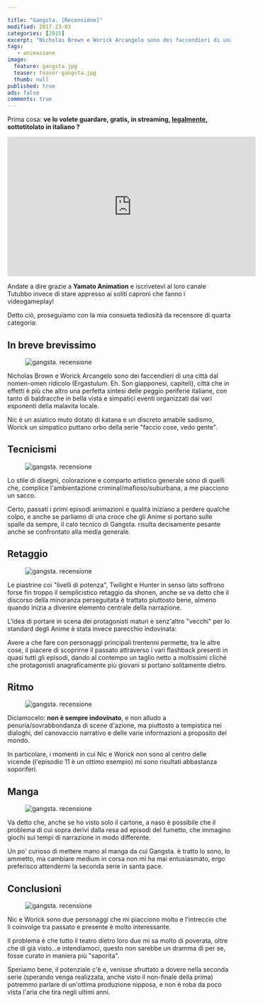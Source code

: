 ```yaml
---

title: "Gangsta. [Recensione]"
modified: 2017-23-03
categories: [2015]
excerpt: "Nicholas Brown e Worick Arcangelo sono dei faccendieri di una città dal nomen-omen ridicolo (Ergastulum. Eh. Son giapponesi, capiteli), città che in effetti è più che altro una perfetta sintesi delle peggio periferie italiane..."
tags: 
   - animazione
image: 
  feature: gangsta.jpg
  teaser: teaser-gangsta.jpg
  thumb: null
published: true
ads: false
comments: true
---
```


Prima cosa: **ve lo volete guardare, gratis, in streaming, <u>legalmente</u>, sottotitolato in italiano ?**

<iframe allowfullscreen="" frameborder="0" height="315" src="https://www.youtube.com/embed/videoseries?list=PL8jk9jEnr_73cC5xptCKXC7dLc9zIhvPC" width="560"></iframe>

Andate a dire grazie a **Yamato Animation** e iscrivetevi al loro canale Tutubbo invece di stare appresso ai soliti caproni che fanno i videogameplay!

Detto ciò, proseguiamo con la mia consueta tediosità da recensore di quarta categoria:

## In breve brevissimo

<figure>
<img src='https://1.bp.blogspot.com/-3YA1jQqmcyE/VgkbNTAudQI/AAAAAAAAMuI/AoLiZiferKM/s1600/nic.jpg' alt='gangsta. recensione'>
</figure>

Nicholas Brown e Worick Arcangelo sono dei faccendieri di una città dal nomen-omen ridicolo (Ergastulum. Eh. Son giapponesi, capiteli), città che in effetti è più che altro una perfetta sintesi delle peggio periferie italiane, con tanto di baldracche in bella vista e simpatici eventi organizzati dai vari esponenti della malavita locale.

Nic è un asiatico muto dotato di katana e un discreto amabile sadismo, Worick un simpatico puttano orbo della serie "faccio cose, vedo gente".

## Tecnicismi

<figure>
<img src='https://3.bp.blogspot.com/-hi8plsyTDfg/Vgkbb0yZYUI/AAAAAAAAMuQ/4X9vlBOFDek/s1600/Ab.png' alt='gangsta. recensione'>
</figure>

Lo stile di disegni, colorazione e comparto artistico generale sono di quelli che, complice l'ambientazione criminal/mafioso/suburbana, a me piacciono un sacco.

Certo, passati i primi episodi animazioni e qualità iniziano a perdere qualche colpo, e anche se parliamo di una croce che gli Anime si portano sulle spalle da sempre, il calo tecnico di Gangsta. risulta decisamente pesante anche se confrontato alla media generale.

## Retaggio

<figure>
<img src='https://2.bp.blogspot.com/-MyTFcVImMGA/VgkbATHFLjI/AAAAAAAAMuA/DoXMlOrLPiI/s1600/gangsta.jpg' alt='gangsta. recensione'>
</figure>

Le piastrine coi "livelli di potenza", Twilight e Hunter in senso lato soffrono forse fin troppo il semplicistico retaggio da shonen, anche se va detto che il discorso della minoranza perseguitata è trattato piuttosto bene, almeno quando inizia a divenire elemento centrale della narrazione.

L'idea di portare in scena dei protagonisti maturi e senz'altro "vecchi" per lo standard degli Anime è stata invece parecchio indovinata:  

Avere a che fare con personaggi principali trentenni permette, tra le altre cose, il piacere di scoprirne il passato attraverso i vari flashback presenti in quasi tutti gli episodi, dando al contempo un taglio netto a moltissimi cliché che protagonisti anagraficamente più giovani si portano solitamente dietro.

## Ritmo

<figure>
<img src='https://1.bp.blogspot.com/-8hXYCF-Limw/VgkXg6vS_UI/AAAAAAAAMtk/pXCoQ9a05d0/s1600/gangsta.jpg' alt='gangsta. recensione'>
</figure>

Diciamocelo: **non è sempre indovinato**, e non alludo a penuria/sovrabbondanza di scene d'azione, ma piuttosto a tempistica nei dialoghi, del canovaccio narrativo e delle varie informazioni a proposito del mondo.

In particolare, i momenti in cui Nic e Worick non sono al centro delle vicende (l'episodio 11 è un ottimo esempio) mi sono risultati abbastanza soporiferi.

## Manga

<figure>
<img src='https://2.bp.blogspot.com/-CzX30mC1DhM/VgkalYWyaLI/AAAAAAAAMt4/KYF_7jc2DyE/s1600/gangsta.jpg' alt='gangsta. recensione'>
</figure>

Va detto che, anche se ho visto solo il cartone, a naso è possibile che il problema di cui sopra derivi dalla resa ad episodi del fumetto, che immagino giochi sui tempi di narrazione in modo differente.

Un po' curioso di mettere mano al manga da cui Gangsta. è tratto lo sono, lo ammetto, ma cambiare medium in corsa non mi ha mai entusiasmato, ergo preferisco attendermi la seconda serie in santa pace.

## Conclusioni

<figure>
<img src='https://1.bp.blogspot.com/-RLW48aCFKF8/VgkcFWTYlFI/AAAAAAAAMuY/uWraLFcdyFI/s1600/tumblr_nql95z7Q6K1sah94ho1_1280.jpg' alt='gangsta. recensione'>
</figure>

Nic e Worick sono due personaggi che mi piacciono molto e l'intreccio che li coinvolge tra passato e presente è molto interessante.

Il problema è che tutto il teatro dietro loro due mi sa molto di poverata, oltre che di già visto...e intendiamoci, questo non sarebbe un dramma di per se, fosse curato in maniera più "saporita".

Speriamo bene, il potenziale c'è e, venisse sfruttato a dovere nella seconda serie (sperando venga realizzata, anche visto il non-finale della prima) potremmo parlare di un'ottima produzione nipposa, e non è roba da poco vista l'aria che tira negli ultimi anni.